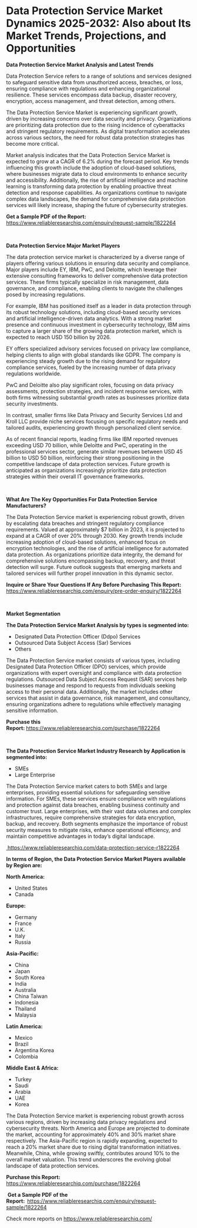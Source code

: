 <p><h1>Data Protection Service Market Dynamics 2025-2032: Also about Its Market Trends, Projections, and Opportunities</h1></p><p><strong>Data Protection Service Market Analysis and Latest Trends</strong></p>
<p><p>Data Protection Service refers to a range of solutions and services designed to safeguard sensitive data from unauthorized access, breaches, or loss, ensuring compliance with regulations and enhancing organizational resilience. These services encompass data backup, disaster recovery, encryption, access management, and threat detection, among others.</p><p>The Data Protection Service Market is experiencing significant growth, driven by increasing concerns over data security and privacy. Organizations are prioritizing data protection due to the rising incidence of cyberattacks and stringent regulatory requirements. As digital transformation accelerates across various sectors, the need for robust data protection strategies has become more critical.</p><p>Market analysis indicates that the Data Protection Service Market is expected to grow at a CAGR of 6.2% during the forecast period. Key trends influencing this growth include the adoption of cloud-based solutions, where businesses migrate data to cloud environments to enhance security and accessibility. Additionally, the rise of artificial intelligence and machine learning is transforming data protection by enabling proactive threat detection and response capabilities. As organizations continue to navigate complex data landscapes, the demand for comprehensive data protection services will likely increase, shaping the future of cybersecurity strategies.</p></p>
<p><strong>Get a Sample PDF of the Report:&nbsp;</strong> <a href="https://www.reliableresearchiq.com/enquiry/request-sample/1822264?utm_campaign=3318&utm_medium=2&utm_source=Github&utm_content=ia&utm_term=09032025&utm_id=data-protection-service">https://www.reliableresearchiq.com/enquiry/request-sample/1822264</a></p>
<p>&nbsp;</p>
<p><strong>Data Protection Service Major Market Players</strong></p>
<p><p>The data protection service market is characterized by a diverse range of players offering various solutions in ensuring data security and compliance. Major players include EY, IBM, PwC, and Deloitte, which leverage their extensive consulting frameworks to deliver comprehensive data protection services. These firms typically specialize in risk management, data governance, and compliance, enabling clients to navigate the challenges posed by increasing regulations.</p><p>For example, IBM has positioned itself as a leader in data protection through its robust technology solutions, including cloud-based security services and artificial intelligence-driven data analytics. With a strong market presence and continuous investment in cybersecurity technology, IBM aims to capture a larger share of the growing data protection market, which is expected to reach USD 150 billion by 2026.</p><p>EY offers specialized advisory services focused on privacy law compliance, helping clients to align with global standards like GDPR. The company is experiencing steady growth due to the rising demand for regulatory compliance services, fueled by the increasing number of data privacy regulations worldwide.</p><p>PwC and Deloitte also play significant roles, focusing on data privacy assessments, protection strategies, and incident response services, with both firms witnessing substantial growth rates as businesses prioritize data security investments.</p><p>In contrast, smaller firms like Data Privacy and Security Services Ltd and Kroll LLC provide niche services focusing on specific regulatory needs and tailored audits, experiencing growth through personalized client service.</p><p>As of recent financial reports, leading firms like IBM reported revenues exceeding USD 70 billion, while Deloitte and PwC, operating in the professional services sector, generate similar revenues between USD 45 billion to USD 50 billion, reinforcing their strong positioning in the competitive landscape of data protection services. Future growth is anticipated as organizations increasingly prioritize data protection strategies within their overall IT governance frameworks.</p></p>
<p>&nbsp;</p>
<p><strong>What Are The Key Opportunities For Data Protection Service Manufacturers?</strong></p>
<p><p>The Data Protection Service market is experiencing robust growth, driven by escalating data breaches and stringent regulatory compliance requirements. Valued at approximately $7 billion in 2023, it is projected to expand at a CAGR of over 20% through 2030. Key growth trends include increasing adoption of cloud-based solutions, enhanced focus on encryption technologies, and the rise of artificial intelligence for automated data protection. As organizations prioritize data integrity, the demand for comprehensive solutions encompassing backup, recovery, and threat detection will surge. Future outlook suggests that emerging markets and tailored services will further propel innovation in this dynamic sector.</p></p>
<p><strong>Inquire or Share Your Questions If Any Before Purchasing This Report:</strong> <a href="https://www.reliableresearchiq.com/enquiry/pre-order-enquiry/1822264?utm_campaign=3318&utm_medium=2&utm_source=Github&utm_content=ia&utm_term=09032025&utm_id=data-protection-service">https://www.reliableresearchiq.com/enquiry/pre-order-enquiry/1822264</a></p>
<p>&nbsp;</p>
<p><strong>Market Segmentation</strong></p>
<p><strong>The Data Protection Service Market Analysis by types is segmented into:</strong></p>
<p><ul><li>Designated Data Protection Officer (Ddpo) Services</li><li>Outsourced Data Subject Access (Sar) Services</li><li>Others</li></ul></p>
<p><p>The Data Protection Service market consists of various types, including Designated Data Protection Officer (DPO) services, which provide organizations with expert oversight and compliance with data protection regulations. Outsourced Data Subject Access Request (SAR) services help businesses manage and respond to requests from individuals seeking access to their personal data. Additionally, the market includes other services that assist in data governance, risk management, and consultancy, ensuring organizations adhere to regulations while effectively managing sensitive information.</p></p>
<p><strong>Purchase this Report:&nbsp;</strong><a href="https://www.reliableresearchiq.com/purchase/1822264?utm_campaign=3318&utm_medium=2&utm_source=Github&utm_content=ia&utm_term=09032025&utm_id=data-protection-service">https://www.reliableresearchiq.com/purchase/1822264</a></p>
<p>&nbsp;</p>
<p><strong>The Data Protection Service Market Industry Research by Application is segmented into:</strong></p>
<p><ul><li>SMEs</li><li>Large Enterprise</li></ul></p>
<p><p>The Data Protection Service market caters to both SMEs and large enterprises, providing essential solutions for safeguarding sensitive information. For SMEs, these services ensure compliance with regulations and protection against data breaches, enabling business continuity and customer trust. Large enterprises, with their vast data volumes and complex infrastructures, require comprehensive strategies for data encryption, backup, and recovery. Both segments emphasize the importance of robust security measures to mitigate risks, enhance operational efficiency, and maintain competitive advantages in today’s digital landscape.</p></p>
<p><a href="https://www.reliableresearchiq.com/data-protection-service-r1822264?utm_campaign=3318&utm_medium=2&utm_source=Github&utm_content=ia&utm_term=09032025&utm_id=data-protection-service">&nbsp;https://www.reliableresearchiq.com/data-protection-service-r1822264</a></p>
<p><strong>In terms of Region, the Data Protection Service Market Players available by Region are:</strong></p>
<p>
    <p> <strong> North America: </strong>
        <ul>
            <li>United States</li>
            <li>Canada</li>
        </ul>
        </p> 
    <p> <strong> Europe: </strong>
        <ul>
            <li>Germany</li>
            <li>France</li>
            <li>U.K.</li>
            <li>Italy</li>
            <li>Russia</li>
        </ul>
        </p> 
    <p> <strong> Asia-Pacific: </strong>
        <ul>
            <li>China</li>
            <li>Japan</li>
            <li>South Korea</li>
            <li>India</li>
            <li>Australia</li>
            <li>China Taiwan</li>
            <li>Indonesia</li>
            <li>Thailand</li>
            <li>Malaysia</li>
        </ul>
        </p> 
    <p> <strong> Latin America: </strong>
        <ul>
            <li>Mexico</li>
            <li>Brazil</li>
            <li>Argentina Korea</li>
            <li>Colombia</li>
        </ul>
        </p> 
    <p> <strong> Middle East & Africa: </strong>
        <ul>
            <li>Turkey</li>
            <li>Saudi</li>
            <li>Arabia</li>
            <li>UAE</li>
            <li>Korea</li>
        </ul>
    </p>
    </p>
<p><p>The Data Protection Service market is experiencing robust growth across various regions, driven by increasing data privacy regulations and cybersecurity threats. North America and Europe are projected to dominate the market, accounting for approximately 40% and 30% market share respectively. The Asia-Pacific region is rapidly expanding, expected to reach a 20% market share due to rising digital transformation initiatives. Meanwhile, China, while growing swiftly, contributes around 10% to the overall market valuation. This trend underscores the evolving global landscape of data protection services.</p></p>
<p><strong>Purchase this Report: </strong><a href="https://www.reliableresearchiq.com/purchase/1822264?utm_campaign=3318&utm_medium=2&utm_source=Github&utm_content=ia&utm_term=09032025&utm_id=data-protection-service">https://www.reliableresearchiq.com/purchase/1822264</a></p>
<p>&nbsp;<strong>Get a Sample PDF of the Report:&nbsp;&nbsp;</strong><a href="https://www.reliableresearchiq.com/enquiry/request-sample/1822264?utm_campaign=3318&utm_medium=2&utm_source=Github&utm_content=ia&utm_term=09032025&utm_id=data-protection-service">https://www.reliableresearchiq.com/enquiry/request-sample/1822264</a></p>
<p><strong></strong></p>
<p>Check more reports on <a href="https://www.reliableresearchiq.com/?utm_campaign=3318&utm_medium=2&utm_source=Github&utm_content=ia&utm_term=09032025&utm_id=data-protection-service">https://www.reliableresearchiq.com/</a></p>